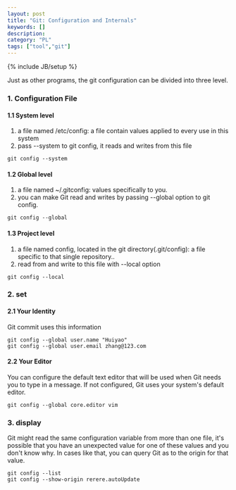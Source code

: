 ```yaml
---
layout: post
title: "Git: Configuration and Internals"
keywords: []
description: 
category: "PL"
tags: ["tool","git"]
---
```

{% include JB/setup %}

Just as other programs, the git configuration can be divided into three level.

### 1. Configuration File
#### 1.1 System level 
1. a file named /etc/config: a file contain values applied to every use in this
 system
2. pass --system to git config, it reads and writes from this file

```shell
git config --system
```
#### 1.2 Global level

1. a file named ~/.gitconfig: values specifically to you.
2. you can make Git read and writes by passing --global option to git config.

```shell
git config --global
```

#### 1.3 Project level
1. a file named config, located in the git directory(.git/config): a file
   specific to that single repository..
2. read from and write to this file with --local option

```shell
git config --local
```


### 2. set 
#### 2.1 Your Identity
Git commit uses this information

```shell
git config --global user.name "Huiyao"
git config --global user.email zhang@123.com
```

#### 2.2 Your Editor
You can configure the default text editor that will be used when Git needs you
to type in a message. If not configured, Git uses your system's default editor.

```shell
git config --global core.editor vim
```



### 3. display
Git might read the same configuration variable from more than one file, it's
possible that you have an unexpected value for one of these values and you don't
know why. In cases like that, you can query Git as to the origin for that value.

```shell
git config --list
git config --show-origin rerere.autoUpdate
```


 
